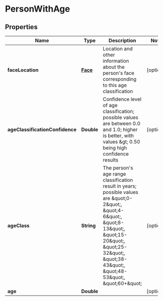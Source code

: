 
# PersonWithAge

## Properties
Name | Type | Description | Notes
------------ | ------------- | ------------- | -------------
**faceLocation** | [**Face**](Face.md) | Location and other information about the person&#39;s face corresponding to this age classification |  [optional]
**ageClassificationConfidence** | **Double** | Confidence level of age classification; possible values are between 0.0 and 1.0; higher is better, with values &amp;gt; 0.50 being high confidence results |  [optional]
**ageClass** | **String** | The person&#39;s age range classification result in years; possible values are \&quot;0-2\&quot;, \&quot;4-6\&quot;, \&quot;8-13\&quot;, \&quot;15-20\&quot;, \&quot;25-32\&quot;, \&quot;38-43\&quot;, \&quot;48-53\&quot;, \&quot;60+\&quot; |  [optional]
**age** | **Double** |  |  [optional]



